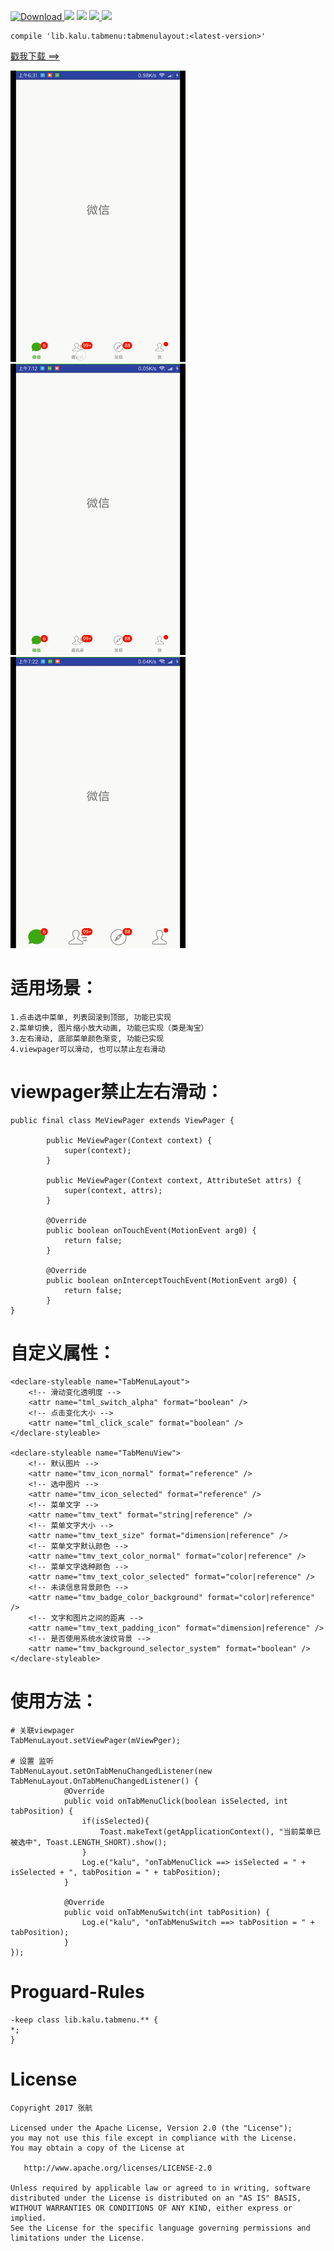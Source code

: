 [ ![Download](https://api.bintray.com/packages/zhanghang/maven/tabmenulayout/images/download.svg) ](https://bintray.com/zhanghang/maven/tabmenulayout/_latestVersion) ![](https://img.shields.io/badge/Build-Passing-green.svg) ![](https://img.shields.io/badge/API%20-14+-green.svg) [ ![](https://img.shields.io/badge/%E4%BD%9C%E8%80%85-%E5%BC%A0%E8%88%AA-red.svg) ](http://www.jianshu.com/u/22a5d2ee8385) ![](https://img.shields.io/badge/%E9%82%AE%E7%AE%B1-153437803@qq.com-red.svg)
```
compile 'lib.kalu.tabmenu:tabmenulayout:<latest-version>'
```

 [戳我下载 ==>](https://pan.baidu.com/s/1hueqEeK)

![image](https://github.com/153437803/TabMenuLayout/blob/master/Screenrecorder-2018-01-04.gif )
![image](https://github.com/153437803/TabMenuLayout/blob/master/Screenrecorder-2018-02-19.gif )
![image](https://github.com/153437803/TabMenuLayout/blob/master/Screenrecorder-2018-02-20.gif )

# 适用场景：
```
1.点击选中菜单, 列表回滚到顶部, 功能已实现
2.菜单切换, 图片缩小放大动画, 功能已实现（类是淘宝）
3.左右滑动, 底部菜单颜色渐变, 功能已实现
4.viewpager可以滑动, 也可以禁止左右滑动
```

# viewpager禁止左右滑动：
```
public final class MeViewPager extends ViewPager {

        public MeViewPager(Context context) {
            super(context);
        }

        public MeViewPager(Context context, AttributeSet attrs) {
            super(context, attrs);
        }

        @Override
        public boolean onTouchEvent(MotionEvent arg0) {
            return false;
        }

        @Override
        public boolean onInterceptTouchEvent(MotionEvent arg0) {
            return false;
        }
}
```

# 自定义属性：
``` 
<declare-styleable name="TabMenuLayout">
    <!-- 滑动变化透明度 -->
    <attr name="tml_switch_alpha" format="boolean" />
    <!-- 点击变化大小 -->
    <attr name="tml_click_scale" format="boolean" />
</declare-styleable>

<declare-styleable name="TabMenuView">
    <!-- 默认图片 -->
    <attr name="tmv_icon_normal" format="reference" />
    <!-- 选中图片 -->
    <attr name="tmv_icon_selected" format="reference" />
    <!-- 菜单文字 -->
    <attr name="tmv_text" format="string|reference" />
    <!-- 菜单文字大小 -->
    <attr name="tmv_text_size" format="dimension|reference" />
    <!-- 菜单文字默认颜色 -->
    <attr name="tmv_text_color_normal" format="color|reference" />
    <!-- 菜单文字选种颜色 -->
    <attr name="tmv_text_color_selected" format="color|reference" />
    <!-- 未读信息背景颜色 -->
    <attr name="tmv_badge_color_background" format="color|reference" />
    <!-- 文字和图片之间的距离 -->
    <attr name="tmv_text_padding_icon" format="dimension|reference" />
    <!-- 是否使用系统水波纹背景 -->
    <attr name="tmv_background_selector_system" format="boolean" />
</declare-styleable>
```
# 使用方法：
```
# 关联viewpager
TabMenuLayout.setViewPager(mViewPger);

# 设置 监听
TabMenuLayout.setOnTabMenuChangedListener(new TabMenuLayout.OnTabMenuChangedListener() {
            @Override
            public void onTabMenuClick(boolean isSelected, int tabPosition) {
                if(isSelected){
                    Toast.makeText(getApplicationContext(), "当前菜单已被选中", Toast.LENGTH_SHORT).show();
                }
                Log.e("kalu", "onTabMenuClick ==> isSelected = " + isSelected + ", tabPosition = " + tabPosition);
            }

            @Override
            public void onTabMenuSwitch(int tabPosition) {
                Log.e("kalu", "onTabMenuSwitch ==> tabPosition = " + tabPosition);
            }
});
```

# Proguard-Rules
```
-keep class lib.kalu.tabmenu.** {
*;
}
```

#

# License
```
Copyright 2017 张航

Licensed under the Apache License, Version 2.0 (the "License");
you may not use this file except in compliance with the License.
You may obtain a copy of the License at

   http://www.apache.org/licenses/LICENSE-2.0

Unless required by applicable law or agreed to in writing, software
distributed under the License is distributed on an "AS IS" BASIS,
WITHOUT WARRANTIES OR CONDITIONS OF ANY KIND, either express or implied.
See the License for the specific language governing permissions and
limitations under the License.
